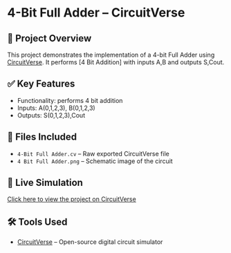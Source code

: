 # 4-Bit Full Adder – CircuitVerse

## 🧠 Project Overview 
This project demonstrates the implementation of a 4-bit Full Adder using [CircuitVerse](https://circuitverse.org). It performs [4 Bit Addition] with inputs A,B and outputs S,Cout.

## ✅ Key Features
- Functionality: performs 4 bit addition
- Inputs: A(0,1,2,3), B(0,1,2,3)
- Outputs: S(0,1,2,3),Cout

## 📂 Files Included
- `4-Bit Full Adder.cv` – Raw exported CircuitVerse file
- `4 Bit Full Adder.png` – Schematic image of the circuit

## 🔗 Live Simulation
[Click here to view the project on CircuitVerse](https://circuitverse.org/simulator/edit/4-bit-full-adder-bc9b1cc6-6601-497d-ab07-5a45b9713cae)

## 🛠 Tools Used
- [CircuitVerse](https://circuitverse.org) – Open-source digital circuit simulator